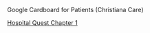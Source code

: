  Google Cardboard for Patients (Christiana Care)

[Hospital Quest Chapter 1](https://docs.google.com/presentation/d/1dke-4VY-17SP3eSDp_XGVdm7rVGfZc7yb8HYSbPbdQg/edit?usp=sharing)
